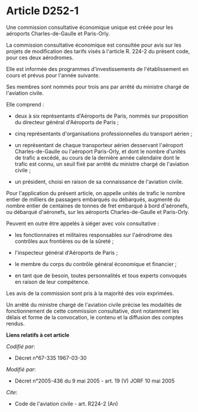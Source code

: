 # Article D252-1

Une commission consultative économique unique est créée pour les aéroports Charles-de-Gaulle et Paris-Orly.

La commission consultative économique est consultée pour avis sur les projets de modification des tarifs visés à l'article R.
224-2 du présent code, pour ces deux aérodromes.

Elle est informée des programmes d'investissements de l'établissement en cours et prévus pour l'année suivante.

Ses membres sont nommés pour trois ans par arrêté du ministre chargé de l'aviation civile.

Elle comprend :

- deux à six représentants d'Aéroports de Paris, nommés sur proposition du directeur général d'Aéroports de Paris ;

- cinq représentants d'organisations professionnelles du transport aérien ;

- un représentant de chaque transporteur aérien desservant l'aéroport Charles-de-Gaulle ou l'aéroport Paris-Orly, et dont le
nombre d'unités de trafic a excédé, au cours de la dernière année calendaire dont le trafic est connu, un seuil fixé par
arrêté du ministre chargé de l'aviation civile ;

- un président, choisi en raison de sa connaissance de l'aviation civile.

Pour l'application du présent article, on appelle unités de trafic le nombre entier de milliers de passagers embarqués ou
débarqués, augmenté du nombre entier de centaines de tonnes de fret embarqué à bord d'aéronefs, ou débarqué d'aéronefs, sur
les aéroports Charles-de-Gaulle et Paris-Orly.

Peuvent en outre être appelés à siéger avec voix consultative :

- les fonctionnaires et militaires responsables sur l'aérodrome des contrôles aux frontières ou de la sûreté ;

- l'inspecteur général d'Aéroports de Paris ;

- le membre du corps du contrôle général économique et financier ;

- en tant que de besoin, toutes personnalités et tous experts convoqués en raison de leur compétence.

Les avis de la commission sont pris à la majorité des voix exprimées.

Un arrêté du ministre chargé de l'aviation civile précise les modalités de fonctionnement de cette commission consultative,
dont notamment les délais et forme de la convocation, le contenu et la diffusion des comptes rendus.

**Liens relatifs à cet article**

_Codifié par_:

  - Décret n°67-335 1967-03-30

_Modifié par_:

  - Décret n°2005-436 du 9 mai 2005 - art. 19 (V) JORF 10 mai 2005

_Cite_:

  - Code de l'aviation civile - art. R224-2 (An)
